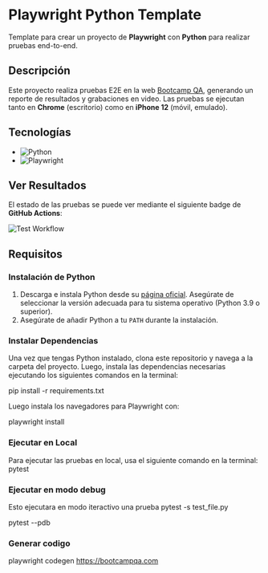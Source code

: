 # Playwright Python Template

Template para crear un proyecto de **Playwright** con **Python** para realizar pruebas end-to-end.

## Descripción

Este proyecto realiza pruebas E2E en la web [Bootcamp QA](https://bootcampqa.com), generando un reporte de resultados y grabaciones en video. Las pruebas se ejecutan tanto en **Chrome** (escritorio) como en **iPhone 12** (móvil, emulado).

## Tecnologías

- ![Python](https://img.shields.io/badge/Python-3.9%2B-blue)  
- ![Playwright](https://img.shields.io/badge/Playwright-v1.39-green)

## Ver Resultados

El estado de las pruebas se puede ver mediante el siguiente badge de **GitHub Actions**:

![Test Workflow](https://github.com/Bootcamp-QA/playwright-python-template/actions/workflows/playwright_tests.yml/badge.svg)

## Requisitos

### Instalación de Python

1. Descarga e instala Python desde su [página oficial](https://www.python.org/downloads/). Asegúrate de seleccionar la versión adecuada para tu sistema operativo (Python 3.9 o superior).
2. Asegúrate de añadir Python a tu `PATH` durante la instalación.

### Instalar Dependencias

Una vez que tengas Python instalado, clona este repositorio y navega a la carpeta del proyecto. Luego, instala las dependencias necesarias ejecutando los siguientes comandos en la terminal:

pip install -r requirements.txt

Luego instala los navegadores para Playwright con:

playwright install

### Ejecutar en Local
Para ejecutar las pruebas en local, usa el siguiente comando en la terminal:
pytest

### Ejecutar en modo debug
Esto ejecutara en modo iteractivo una prueba
pytest -s test_file.py

pytest --pdb


### Generar codigo
playwright codegen https://bootcampqa.com




